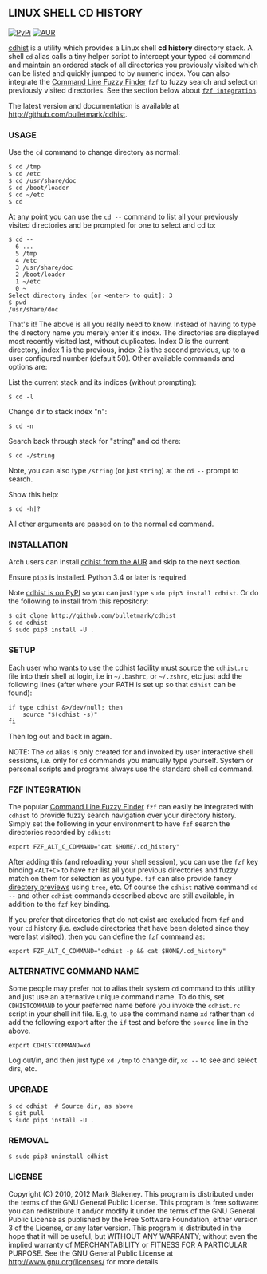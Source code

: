 ## LINUX SHELL CD HISTORY
[![PyPi](https://img.shields.io/pypi/v/cdhist)](https://pypi.org/project/cdhist/)
[![AUR](https://img.shields.io/aur/version/cdhist)](https://aur.archlinux.org/packages/cdhist/)

[cdhist](http://github.com/bulletmark/cdhist) is a utility which
provides a Linux shell **cd history** directory stack. A shell `cd`
alias calls a tiny helper script to intercept your typed `cd` command
and maintain an ordered stack of all directories you previously visited
which can be listed and quickly jumped to by numeric index. You can also
integrate the [Command Line Fuzzy
Finder](https://github.com/junegunn/fzf) `fzf` to fuzzy search and
select on previously visited directories. See the section below about
[`fzf integration`](#fzf-integration).

The latest version and documentation is available at
http://github.com/bulletmark/cdhist.

### USAGE

Use the `cd` command to change directory as normal:

```
$ cd /tmp
$ cd /etc
$ cd /usr/share/doc
$ cd /boot/loader
$ cd ~/etc
$ cd
```

At any point you can use the `cd --` command to list all your previously
visited directories and be prompted for one to select and cd to:

```
$ cd --
  6 ...
  5 /tmp
  4 /etc
  3 /usr/share/doc
  2 /boot/loader
  1 ~/etc
  0 ~
Select directory index [or <enter> to quit]: 3
$ pwd
/usr/share/doc
```

That's it! The above is all you really need to know. Instead of having
to type the directory name you merely enter it's index. The directories
are displayed most recently visited last, without duplicates. Index 0 is
the current directory, index 1 is the previous, index 2 is the second
previous, up to a user configured number (default 50). Other available
commands and options are:

List the current stack and its indices (without prompting):

```
$ cd -l
```

Change dir to stack index "n":

```
$ cd -n
```

Search back through stack for "string" and cd there:

```
$ cd -/string
```

Note, you can also type `/string` (or just `string`) at the `cd --`
prompt to search.

Show this help:

```
$ cd -h|?
```

All other arguments are passed on to the normal cd command.

### INSTALLATION

Arch users can install [cdhist from the
AUR](https://aur.archlinux.org/packages/cdhist/) and skip to the next
section.

Ensure `pip3` is installed. Python 3.4 or later is required.

Note [cdhist is on PyPI](https://pypi.org/project/cdhist/) so you can
just type `sudo pip3 install cdhist`. Or do the following to install
from this repository:

```
$ git clone http://github.com/bulletmark/cdhist
$ cd cdhist
$ sudo pip3 install -U .
```

### SETUP

Each user who wants to use the cdhist facility must source the
`cdhist.rc` file into their shell at login, i.e in `~/.bashrc`, or
`~/.zshrc`, etc just add the following lines (after where your PATH is
set up so that `cdhist` can be found):

```
if type cdhist &>/dev/null; then
    source "$(cdhist -s)"
fi
```

Then log out and back in again.

NOTE: The `cd` alias is only created for and invoked by user interactive
shell sessions, i.e. only for `cd` commands you manually type yourself.
System or personal scripts and programs always use the standard shell
`cd` command.

### FZF INTEGRATION

The popular [Command Line Fuzzy Finder](https://github.com/junegunn/fzf)
`fzf` can easily be integrated with `cdhist` to provide fuzzy search
navigation over your directory history. Simply set the following in your
environment to have `fzf` search the directories recorded by `cdhist`:

```
export FZF_ALT_C_COMMAND="cat $HOME/.cd_history"
```

After adding this (and reloading your shell session), you can use the
`fzf` key binding `<ALT+C>` to have `fzf` list all your previous
directories and fuzzy match on them for selection as you type. `fzf` can
also provide fancy [directory
previews](https://github.com/junegunn/fzf/wiki/Configuring-shell-key-bindings#preview-1)
using `tree`, etc. Of course the `cdhist` native command `cd --` and
other `cdhist` commands described above are still available, in addition to
the `fzf` key binding.

If you prefer that directories that do not exist are excluded from `fzf`
and your `cd` history (i.e. exclude directories that have been deleted
since they were last visited), then you can define the `fzf` command as:

```
export FZF_ALT_C_COMMAND="cdhist -p && cat $HOME/.cd_history"
```

### ALTERNATIVE COMMAND NAME

Some people may prefer not to alias their system `cd` command to this
utility and just use an alternative unique command name. To do this, set
`CDHISTCOMMAND` to your preferred name before you invoke the
`cdhist.rc` script in your shell init file. E.g, to use the command name
`xd` rather than `cd` add the following export after the `if` test and
before the `source` line in the above.

```
export CDHISTCOMMAND=xd
```

Log out/in, and then just type `xd /tmp` to change dir, `xd --` to see
and select dirs, etc.

### UPGRADE

```
$ cd cdhist  # Source dir, as above
$ git pull
$ sudo pip3 install -U .
```

### REMOVAL

```
$ sudo pip3 uninstall cdhist
```

### LICENSE

Copyright (C) 2010, 2012 Mark Blakeney. This program is distributed under the
terms of the GNU General Public License.
This program is free software: you can redistribute it and/or modify it
under the terms of the GNU General Public License as published by the
Free Software Foundation, either version 3 of the License, or any later
version.
This program is distributed in the hope that it will be useful, but
WITHOUT ANY WARRANTY; without even the implied warranty of
MERCHANTABILITY or FITNESS FOR A PARTICULAR PURPOSE. See the GNU General
Public License at <http://www.gnu.org/licenses/> for more details.
